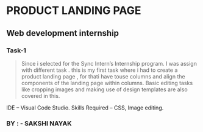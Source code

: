 # PRODUCT LANDING PAGE

## Web development internship

### Task-1

> Since i selected for the Sync Intern’s Internship program. I was assign with different task . this is my first task where i had to create a product landing page , for thati have touse columns and align the components of the landing page within columns. Basic editing tasks like cropping images and making use of design templates are also covered in this.

IDE – Visual Code Studio. 
Skills Required – CSS, Image editing.

### BY : - SAKSHI NAYAK
